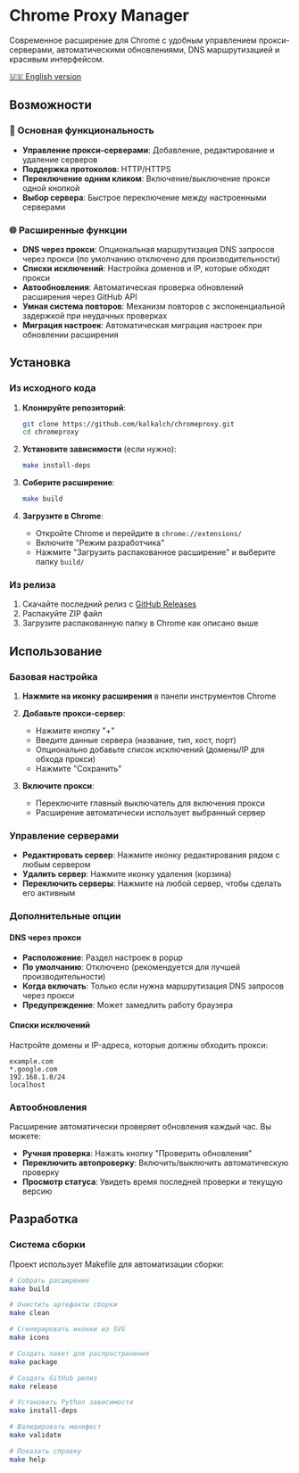 # Chrome Proxy Manager

Современное расширение для Chrome с удобным управлением прокси-серверами, автоматическими обновлениями, DNS маршрутизацией и красивым интерфейсом.

[🇺🇸 English version](README.md)

## Возможности

### 🚀 Основная функциональность
- **Управление прокси-серверами**: Добавление, редактирование и удаление серверов
- **Поддержка протоколов**: HTTP/HTTPS
- **Переключение одним кликом**: Включение/выключение прокси одной кнопкой
- **Выбор сервера**: Быстрое переключение между настроенными серверами

### 🌐 Расширенные функции
- **DNS через прокси**: Опциональная маршрутизация DNS запросов через прокси (по умолчанию отключено для производительности)
- **Списки исключений**: Настройка доменов и IP, которые обходят прокси
- **Автообновления**: Автоматическая проверка обновлений расширения через GitHub API
- **Умная система повторов**: Механизм повторов с экспоненциальной задержкой при неудачных проверках
- **Миграция настроек**: Автоматическая миграция настроек при обновлении расширения

## Установка

### Из исходного кода

1. **Клонируйте репозиторий**:
   ```bash
   git clone https://github.com/kalkalch/chromeproxy.git
   cd chromeproxy
   ```

2. **Установите зависимости** (если нужно):
   ```bash
   make install-deps
   ```

3. **Соберите расширение**:
   ```bash
   make build
   ```

4. **Загрузите в Chrome**:
   - Откройте Chrome и перейдите в `chrome://extensions/`
   - Включите "Режим разработчика"
   - Нажмите "Загрузить распакованное расширение" и выберите папку `build/`

### Из релиза

1. Скачайте последний релиз с [GitHub Releases](https://github.com/kalkalch/chromeproxy/releases)
2. Распакуйте ZIP файл
3. Загрузите распакованную папку в Chrome как описано выше

## Использование

### Базовая настройка

1. **Нажмите на иконку расширения** в панели инструментов Chrome
2. **Добавьте прокси-сервер**:
   - Нажмите кнопку "+"
   - Введите данные сервера (название, тип, хост, порт)
   - Опционально добавьте список исключений (домены/IP для обхода прокси)
   - Нажмите "Сохранить"

3. **Включите прокси**:
   - Переключите главный выключатель для включения прокси
   - Расширение автоматически использует выбранный сервер

### Управление серверами

- **Редактировать сервер**: Нажмите иконку редактирования рядом с любым сервером
- **Удалить сервер**: Нажмите иконку удаления (корзина)
- **Переключить серверы**: Нажмите на любой сервер, чтобы сделать его активным

### Дополнительные опции

#### DNS через прокси
- **Расположение**: Раздел настроек в popup
- **По умолчанию**: Отключено (рекомендуется для лучшей производительности)
- **Когда включать**: Только если нужна маршрутизация DNS запросов через прокси
- **Предупреждение**: Может замедлить работу браузера

#### Списки исключений
Настройте домены и IP-адреса, которые должны обходить прокси:
```
example.com
*.google.com
192.168.1.0/24
localhost
```

### Автообновления

Расширение автоматически проверяет обновления каждый час. Вы можете:
- **Ручная проверка**: Нажать кнопку "Проверить обновления"
- **Переключить автопроверку**: Включить/выключить автоматическую проверку
- **Просмотр статуса**: Увидеть время последней проверки и текущую версию

## Разработка

### Система сборки

Проект использует Makefile для автоматизации сборки:

```bash
# Собрать расширение
make build

# Очистить артефакты сборки
make clean

# Сгенерировать иконки из SVG
make icons

# Создать пакет для распространения
make package

# Создать GitHub релиз
make release

# Установить Python зависимости
make install-deps

# Валидировать манифест
make validate

# Показать справку
make help
``` 